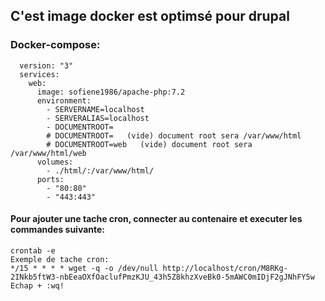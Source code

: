 ## C'est image docker est optimsé pour drupal

### Docker-compose:

      version: "3"
      services:
        web:
          image: sofiene1986/apache-php:7.2
          environment:
            - SERVERNAME=localhost
            - SERVERALIAS=localhost
            - DOCUMENTROOT=
            # DOCUMENTROOT=   (vide) document root sera /var/www/html
            # DOCUMENTROOT=web   (vide) document root sera /var/www/html/web
          volumes:
            - ./html/:/var/www/html/
          ports:
            - "80:80"
            - "443:443"

#### Pour ajouter une tache cron, connecter au contenaire et executer les commandes suivante:
    crontab -e
    Exemple de tache cron:  
    */15 * * * * wget -q -o /dev/null http://localhost/cron/M8RKg-2INkb5ftW3-nbEeaOXfOaclufPmzKJU_43h5Z8khzXveBk0-5mAWC0mIDjF2gJNhFY5w
    Echap + :wq!      
